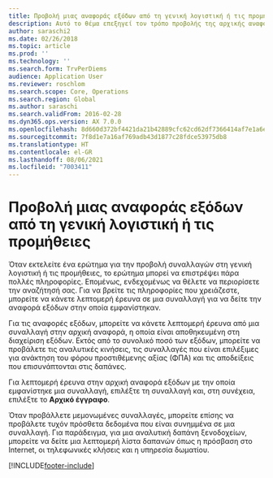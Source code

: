 ```yaml
---
title: Προβολή μιας αναφοράς εξόδων από τη γενική λογιστική ή τις προμήθειες
description: Αυτό το θέμα επεξηγεί τον τρόπο προβολής της αρχικής αναφοράς εξόδων με την οποία εμφανίστηκε μια συναλλαγή.
author: saraschi2
ms.date: 02/26/2018
ms.topic: article
ms.prod: ''
ms.technology: ''
ms.search.form: TrvPerDiems
audience: Application User
ms.reviewer: roschlom
ms.search.scope: Core, Operations
ms.search.region: Global
ms.author: saraschi
ms.search.validFrom: 2016-02-28
ms.dyn365.ops.version: AX 7.0.0
ms.openlocfilehash: 8d660d372bf4421da21b42889cfc62cd62df7366414af7e1a6efe4747033a29b
ms.sourcegitcommit: 7f8d1e7a16af769adb43d1877c28fdce53975db8
ms.translationtype: HT
ms.contentlocale: el-GR
ms.lasthandoff: 08/06/2021
ms.locfileid: "7003411"
---
```

# <a name="view-an-expense-report-from-general-ledger-or-procurement-and-sourcing"></a>Προβολή μιας αναφοράς εξόδων από τη γενική λογιστική ή τις προμήθειες

Όταν εκτελείτε ένα ερώτημα για την προβολή συναλλαγών στη γενική λογιστική ή τις προμήθειες, το ερώτημα μπορεί να επιστρέψει πάρα πολλές πληροφορίες. Επομένως, ενδεχομένως να θέλετε να περιορίσετε την αναζήτησή σας. Για να βρείτε τις πληροφορίες που χρειάζεστε, μπορείτε να κάνετε λεπτομερή έρευνα σε μια συναλλαγή για να δείτε την αναφορά εξόδων στην οποία εμφανίστηκαν.

Για τις αναφορές εξόδων, μπορείτε να κάνετε λεπτομερή έρευνα από μια συναλλαγή στην αρχική αναφορά, η οποία είναι αποθηκευμένη στη διαχείριση εξόδων. Εκτός από το συνολικό ποσό των εξόδων, μπορείτε να προβάλετε τις αναλυτικές κινήσεις, τις συναλλαγές που είναι επιλέξιμες για ανάκτηση του φόρου προστιθέμενης αξίας (ΦΠΑ) και τις αποδείξεις που επισυνάπτονται στις δαπάνες.

Για λεπτομερή έρευνα στην αρχική αναφορά εξόδων με την οποία εμφανίστηκε μια συναλλαγή, επιλέξτε τη συναλλαγή και, στη συνέχεια, επιλέξτε το **Αρχικό έγγραφο**.

Όταν προβάλλετε μεμονωμένες συναλλαγές, μπορείτε επίσης να προβάλετε τυχόν πρόσθετα δεδομένα που είναι συνημμένα σε μια συναλλαγή. Για παράδειγμα, για μια αναλυτική δαπάνη ξενοδοχείων, μπορείτε να δείτε μια λεπτομερή λίστα δαπανών όπως η πρόσβαση στο Internet, οι τηλεφωνικές κλήσεις και η υπηρεσία δωματίου.


[!INCLUDE[footer-include](../includes/footer-banner.md)]